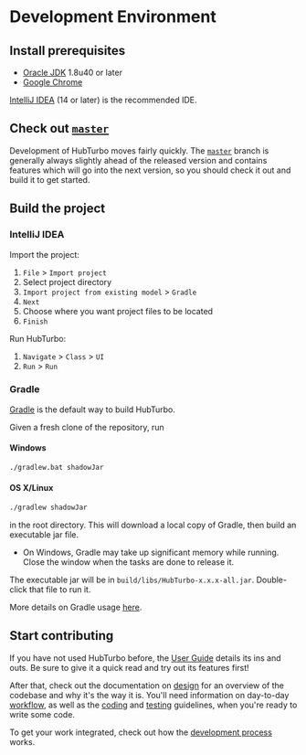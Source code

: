 
# Development Environment

## Install prerequisites

- [Oracle JDK](http://www.oracle.com/technetwork/java/javase/downloads/index.html) 1.8u40 or later
- [Google Chrome](http://www.google.com/chrome/)

[IntelliJ IDEA](https://www.jetbrains.com/idea/) (14 or later) is the recommended IDE.

## Check out [`master`](https://github.com/HubTurbo/HubTurbo)

Development of HubTurbo moves fairly quickly. The [`master`](https://github.com/HubTurbo/HubTurbo/tree/master) branch is generally always slightly ahead of the released version and contains features which will go into the next version, so you should check it out and build it to get started.

## Build the project

### IntelliJ IDEA

Import the project:

1. `File` > `Import project`
1. Select project directory
1. `Import project from existing model` > `Gradle`
1. `Next`
1. Choose where you want project files to be located
1. `Finish`

Run HubTurbo:

1. `Navigate` > `Class` > `UI`
1. `Run` > `Run`

### Gradle

[Gradle](https://gradle.org/) is the default way to build HubTurbo.

Given a fresh clone of the repository, run

#### Windows

```bat
./gradlew.bat shadowJar
```

#### OS X/Linux

```sh
./gradlew shadowJar
```

in the root directory. This will download a local copy of Gradle, then build an executable jar file.

- On Windows, Gradle may take up significant memory while running. Close the window when the tasks are done to release it.

The executable jar will be in `build/libs/HubTurbo-x.x.x-all.jar`. Double-click that file to run it.

More details on Gradle usage [here](workflow.md).

## Start contributing

If you have not used HubTurbo before, the [User Guide](userGuide.md) details its ins and outs. Be sure to give it a quick read and try out its features first!

After that, check out the documentation on [design](design.md) for an overview of the codebase and why it's the way it is. You'll need information on day-to-day [workflow](workflow.md), as well as the [coding](codingGuidelines.md) and [testing](testing.md) guidelines, when you're ready to write some code.

To get your work integrated, check out how the [development process](process.md) works.
